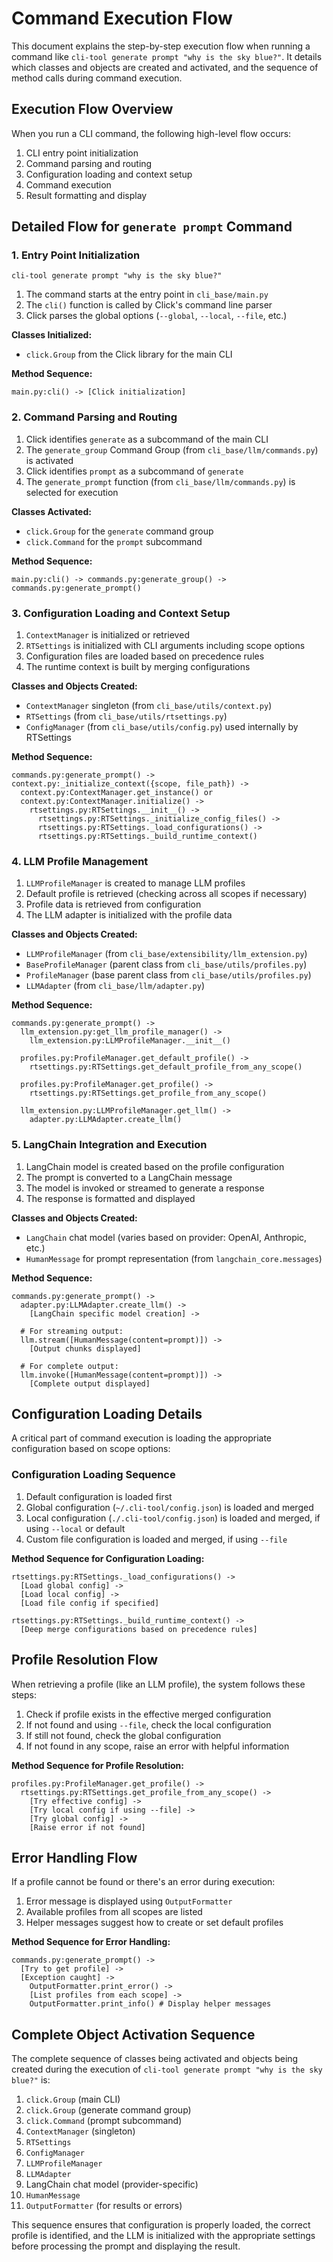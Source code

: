 # Command Execution Flow

This document explains the step-by-step execution flow when running a command like `cli-tool generate prompt "why is the sky blue?"`. It details which classes and objects are created and activated, and the sequence of method calls during command execution.

## Execution Flow Overview

When you run a CLI command, the following high-level flow occurs:

1. CLI entry point initialization
2. Command parsing and routing
3. Configuration loading and context setup
4. Command execution
5. Result formatting and display

## Detailed Flow for `generate prompt` Command

### 1. Entry Point Initialization

```
cli-tool generate prompt "why is the sky blue?"
```

1. The command starts at the entry point in `cli_base/main.py`
2. The `cli()` function is called by Click's command line parser
3. Click parses the global options (`--global`, `--local`, `--file`, etc.)

**Classes Initialized:**
- `click.Group` from the Click library for the main CLI

**Method Sequence:**
```
main.py:cli() -> [Click initialization]
```

### 2. Command Parsing and Routing

1. Click identifies `generate` as a subcommand of the main CLI
2. The `generate_group` Command Group (from `cli_base/llm/commands.py`) is activated
3. Click identifies `prompt` as a subcommand of `generate`
4. The `generate_prompt` function (from `cli_base/llm/commands.py`) is selected for execution

**Classes Activated:**
- `click.Group` for the `generate` command group
- `click.Command` for the `prompt` subcommand

**Method Sequence:**
```
main.py:cli() -> commands.py:generate_group() -> commands.py:generate_prompt()
```

### 3. Configuration Loading and Context Setup

1. `ContextManager` is initialized or retrieved
2. `RTSettings` is initialized with CLI arguments including scope options
3. Configuration files are loaded based on precedence rules
4. The runtime context is built by merging configurations

**Classes and Objects Created:**
- `ContextManager` singleton (from `cli_base/utils/context.py`)
- `RTSettings` (from `cli_base/utils/rtsettings.py`)
- `ConfigManager` (from `cli_base/utils/config.py`) used internally by RTSettings

**Method Sequence:**
```
commands.py:generate_prompt() ->
context.py:_initialize_context({scope, file_path}) ->
  context.py:ContextManager.get_instance() or 
  context.py:ContextManager.initialize() ->
    rtsettings.py:RTSettings.__init__() ->
      rtsettings.py:RTSettings._initialize_config_files() ->
      rtsettings.py:RTSettings._load_configurations() ->
      rtsettings.py:RTSettings._build_runtime_context()
```

### 4. LLM Profile Management

1. `LLMProfileManager` is created to manage LLM profiles
2. Default profile is retrieved (checking across all scopes if necessary)
3. Profile data is retrieved from configuration
4. The LLM adapter is initialized with the profile data

**Classes and Objects Created:**
- `LLMProfileManager` (from `cli_base/extensibility/llm_extension.py`)
- `BaseProfileManager` (parent class from `cli_base/utils/profiles.py`)
- `ProfileManager` (base parent class from `cli_base/utils/profiles.py`)
- `LLMAdapter` (from `cli_base/llm/adapter.py`)

**Method Sequence:**
```
commands.py:generate_prompt() ->
  llm_extension.py:get_llm_profile_manager() ->
    llm_extension.py:LLMProfileManager.__init__() 
  
  profiles.py:ProfileManager.get_default_profile() ->
    rtsettings.py:RTSettings.get_default_profile_from_any_scope()
    
  profiles.py:ProfileManager.get_profile() ->
    rtsettings.py:RTSettings.get_profile_from_any_scope()
    
  llm_extension.py:LLMProfileManager.get_llm() ->
    adapter.py:LLMAdapter.create_llm()
```

### 5. LangChain Integration and Execution

1. LangChain model is created based on the profile configuration
2. The prompt is converted to a LangChain message
3. The model is invoked or streamed to generate a response
4. The response is formatted and displayed

**Classes and Objects Created:**
- `LangChain` chat model (varies based on provider: OpenAI, Anthropic, etc.)
- `HumanMessage` for prompt representation (from `langchain_core.messages`)

**Method Sequence:**
```
commands.py:generate_prompt() ->
  adapter.py:LLMAdapter.create_llm() ->
    [LangChain specific model creation] ->
  
  # For streaming output:
  llm.stream([HumanMessage(content=prompt)]) ->
    [Output chunks displayed]
    
  # For complete output:
  llm.invoke([HumanMessage(content=prompt)]) ->
    [Complete output displayed]
```

## Configuration Loading Details

A critical part of command execution is loading the appropriate configuration based on scope options:

### Configuration Loading Sequence

1. Default configuration is loaded first
2. Global configuration (`~/.cli-tool/config.json`) is loaded and merged
3. Local configuration (`./.cli-tool/config.json`) is loaded and merged, if using `--local` or default
4. Custom file configuration is loaded and merged, if using `--file`

**Method Sequence for Configuration Loading:**
```
rtsettings.py:RTSettings._load_configurations() ->
  [Load global config] ->
  [Load local config] ->
  [Load file config if specified]

rtsettings.py:RTSettings._build_runtime_context() ->
  [Deep merge configurations based on precedence rules]
```

## Profile Resolution Flow

When retrieving a profile (like an LLM profile), the system follows these steps:

1. Check if profile exists in the effective merged configuration
2. If not found and using `--file`, check the local configuration
3. If still not found, check the global configuration
4. If not found in any scope, raise an error with helpful information

**Method Sequence for Profile Resolution:**
```
profiles.py:ProfileManager.get_profile() ->
  rtsettings.py:RTSettings.get_profile_from_any_scope() ->
    [Try effective config] ->
    [Try local config if using --file] ->
    [Try global config] ->
    [Raise error if not found]
```

## Error Handling Flow

If a profile cannot be found or there's an error during execution:

1. Error message is displayed using `OutputFormatter`
2. Available profiles from all scopes are listed
3. Helper messages suggest how to create or set default profiles

**Method Sequence for Error Handling:**
```
commands.py:generate_prompt() ->
  [Try to get profile] ->
  [Exception caught] ->
    OutputFormatter.print_error() ->
    [List profiles from each scope] ->
    OutputFormatter.print_info() # Display helper messages
```

## Complete Object Activation Sequence

The complete sequence of classes being activated and objects being created during the execution of `cli-tool generate prompt "why is the sky blue?"` is:

1. `click.Group` (main CLI)
2. `click.Group` (generate command group)
3. `click.Command` (prompt subcommand)
4. `ContextManager` (singleton)
5. `RTSettings`
6. `ConfigManager`
7. `LLMProfileManager`
8. `LLMAdapter`
9. LangChain chat model (provider-specific)
10. `HumanMessage`
11. `OutputFormatter` (for results or errors)

This sequence ensures that configuration is properly loaded, the correct profile is identified, and the LLM is initialized with the appropriate settings before processing the prompt and displaying the result.